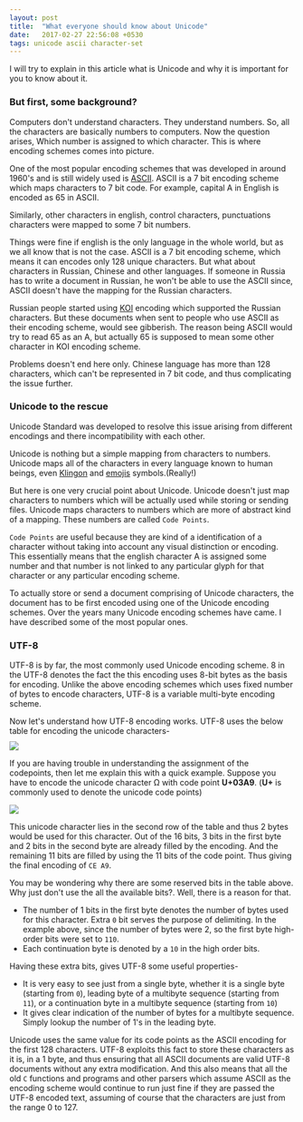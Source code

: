 ```yaml
---
layout: post
title:  "What everyone should know about Unicode"
date:   2017-02-27 22:56:08 +0530
tags: unicode ascii character-set
---
```


I will try to explain in this article what is Unicode and why it is important for you to know about it.

### But first, some background?
Computers don't understand characters. They understand numbers. So, all the characters are basically numbers to computers. Now the question arises, Which number is assigned to which character. This is where encoding schemes comes into picture.

One of the most popular encoding schemes that was developed in around 1960's and is still widely used is [ASCII][ASCII]. ASCII is a 7 bit encoding scheme which maps characters to 7 bit code. For example, capital A in English is encoded as 65 in ASCII.

Similarly, other characters in english, control characters, punctuations characters were mapped to some 7 bit numbers.

Things were fine if english is the only language in the whole world, but as we all know that is not the case. ASCII is a 7 bit encoding scheme, which means it can encodes only 128 unique characters. But what about characters in Russian, Chinese and other languages. If someone in Russia has to write a document in Russian, he won't be able to use the ASCII since, ASCII doesn't have the mapping for the Russian characters.

Russian people started using [KOI][KOI] encoding which supported the Russian characters. But these documents when sent to people who use ASCII as their encoding scheme, would see gibberish. The reason being ASCII would try to read 65 as an A, but actually 65 is supposed to mean some other character in KOI encoding scheme.

Problems doesn't end here only. Chinese language has more than 128 characters, which can't be represented in 7 bit code, and thus complicating the issue further.

### Unicode to the rescue
Unicode Standard was developed to resolve this issue arising from different encodings and there incompatibility with each other.

Unicode is nothing but a simple mapping from characters to numbers. Unicode maps all of the characters in every language known to human beings, even [Klingon][KLINGON] and [emojis][EMOJIS] symbols.(Really!)

But here is one very crucial point about Unicode. Unicode doesn't just map characters to numbers which will be actually used while storing or sending files. Unicode maps characters to numbers which are more of abstract kind of a mapping. These numbers are called `Code Points`. 

`Code Points` are useful because they are kind of a identification of a character without taking into account any visual distinction or encoding. This essentially means that the english character A is assigned some number and that number is not linked to any particular glyph for that character or any particular encoding scheme.

To actually store or send a document comprising of Unicode characters, the document has to be first encoded using one of the Unicode encoding schemes. Over the years many Unicode encoding schemes have came. I have described some of the most popular ones.

### UTF-8

UTF-8 is by far, the most commonly used Unicode encoding scheme. 8 in the UTF-8 denotes the fact the this encoding uses 8-bit bytes as the basis for encoding. Unlike the above encoding schemes which uses fixed number of bytes to encode characters, UTF-8 is a variable multi-byte encoding scheme.

Now let's understand how UTF-8 encoding works. UTF-8 uses the below table for encoding the unicode characters-
<img src="/assets/images/utf8-encoding-table.png" style="display: block; margin: 10px auto" />

If you are having trouble in understanding the assignment of the codepoints, then let me explain this with a quick example. Suppose you have to encode the  unicode character Ω with code point **U+03A9**. (**U+** is commonly used to denote the unicode code points)

<img src="/assets/images/utf-8-example.png" style="display: block; margin: 10px auto">

This unicode character lies in the second row of the table and thus 2 bytes would be used for this character. Out of the 16 bits, 3 bits in the first byte and 2 bits in the second byte are already filled by the encoding. And the remaining 11 bits are filled by using the 11 bits of the code point. Thus giving the final encoding of `CE A9`.

You may be wondering why there are some reserved bits in the table above. Why just don't use the all the available bits?. Well, there is a reason for that. 
- The number of 1 bits in the first byte denotes the number of bytes used for this character. Extra `0` bit serves the purpose of delimiting. In the example above, since the number of bytes were 2, so the first byte high-order bits were set to `110`.
- Each continuation byte is denoted by a `10` in the high order bits.

Having these extra bits, gives UTF-8 some useful properties-
- It is very easy to see just from a single byte, whether it is a single byte (starting from `0`), leading byte of a multibyte sequence (starting from `11`), or a continuation byte in a multibyte sequence (starting from `10`)
- It gives clear indication of the number of bytes for a multibyte sequence. Simply lookup the number of 1's in the leading byte.

Unicode uses the same value for its code points as the ASCII encoding for the first 128 characters. UTF-8 exploits this fact to store these characters as it is, in a 1 byte, and thus ensuring that all ASCII documents are valid UTF-8 documents without any extra modification. And this also means that all the old `C` functions and programs and other parsers which assume ASCII as the encoding scheme would continue to run just fine if they are passed the UTF-8 encoded text, assuming of course that the characters are just from the range 0 to 127.


[ASCII]: https://en.wikipedia.org/wiki/ASCII
[KOI]: https://en.wikipedia.org/wiki/KOI_character_encodings
[EMOJIS]: http://www.unicode.org/charts/PDF/U1F600.pdf
[KLINGON]: https://en.wikipedia.org/wiki/Klingon